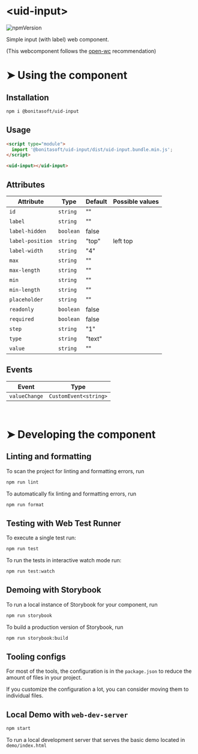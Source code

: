 # \<uid-input>
![npmVersion](https://img.shields.io/npm/v/@bonitasoft/uid-input?color=blue&style=plastic)

Simple input (with label) web component.

(This webcomponent follows the [open-wc](https://github.com/open-wc/open-wc) recommendation)

# ➤ Using the component

## Installation

```bash
npm i @bonitasoft/uid-input
```

## Usage

```html
<script type="module">
  import '@bonitasoft/uid-input/dist/uid-input.bundle.min.js';
</script>

<uid-input></uid-input>
```

## Attributes

| Attribute        | Type      | Default | Possible values    |
|------------------|-----------|---------|--------------------|
| `id`             | `string`  | ""      |                    |
| `label`          | `string`  | ""      |                    |
| `label-hidden`   | `boolean` | false   |                    |
| `label-position` | `string`  | "top"   | left top           |
| `label-width`    | `string`  | "4"     |                    |
| `max`            | `string`  | ""      |                    |
| `max-length`     | `string`  | ""      |                    |
| `min`            | `string`  | ""      |                    |
| `min-length`     | `string`  | ""      |                    |
| `placeholder`    | `string`  | ""      |                    |
| `readonly`       | `boolean` | false   |                    |
| `required`       | `boolean` | false   |                    |
| `step`           | `string`  | "1"     |                    |
| `type`           | `string`  | "text"  |                    |
| `value`          | `string`  | ""      |                    |


## Events

| Event         | Type                  |
|---------------|-----------------------|
| `valueChange` | `CustomEvent<string>` |

<br>

# ➤ Developing the component

## Linting and formatting

To scan the project for linting and formatting errors, run

```bash
npm run lint
```

To automatically fix linting and formatting errors, run

```bash
npm run format
```

## Testing with Web Test Runner

To execute a single test run:

```bash
npm run test
```

To run the tests in interactive watch mode run:

```bash
npm run test:watch
```

## Demoing with Storybook

To run a local instance of Storybook for your component, run

```bash
npm run storybook
```

To build a production version of Storybook, run

```bash
npm run storybook:build
```


## Tooling configs

For most of the tools, the configuration is in the `package.json` to reduce the amount of files in your project.

If you customize the configuration a lot, you can consider moving them to individual files.

## Local Demo with `web-dev-server`

```bash
npm start
```

To run a local development server that serves the basic demo located in `demo/index.html`
